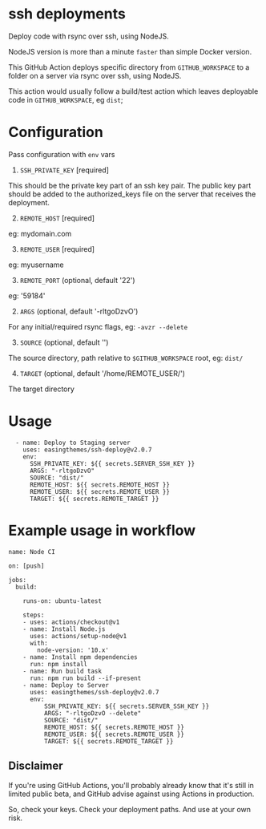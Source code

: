 # ssh deployments

Deploy code with rsync over ssh, using NodeJS.

NodeJS version is more than a minute `faster` than simple Docker version.

This GitHub Action deploys specific directory from `GITHUB_WORKSPACE` to a folder on a server via rsync over ssh, using NodeJS.

This action would usually follow a build/test action which leaves deployable code in `GITHUB_WORKSPACE`, eg `dist`;

# Configuration

Pass configuration with `env` vars

1. `SSH_PRIVATE_KEY` [required]

This should be the private key part of an ssh key pair. The public key part should be added to the authorized_keys file on the server that receives the deployment.

2. `REMOTE_HOST` [required]

eg: mydomain.com

3. `REMOTE_USER` [required]

eg: myusername

3. `REMOTE_PORT` (optional, default '22')

eg: '59184'

2. `ARGS` (optional, default '-rltgoDzvO')

For any initial/required rsync flags, eg: `-avzr --delete`

3. `SOURCE` (optional, default '')

The source directory, path relative to `$GITHUB_WORKSPACE` root, eg: `dist/`

4. `TARGET` (optional, default '/home/REMOTE_USER/')

The target directory

# Usage

```
  - name: Deploy to Staging server
    uses: easingthemes/ssh-deploy@v2.0.7
    env:
      SSH_PRIVATE_KEY: ${{ secrets.SERVER_SSH_KEY }}
      ARGS: "-rltgoDzvO"
      SOURCE: "dist/"
      REMOTE_HOST: ${{ secrets.REMOTE_HOST }}
      REMOTE_USER: ${{ secrets.REMOTE_USER }}
      TARGET: ${{ secrets.REMOTE_TARGET }}
```

# Example usage in workflow

```
name: Node CI

on: [push]

jobs:
  build:

    runs-on: ubuntu-latest

    steps:
    - uses: actions/checkout@v1
    - name: Install Node.js
      uses: actions/setup-node@v1
      with:
        node-version: '10.x'
    - name: Install npm dependencies
      run: npm install
    - name: Run build task
      run: npm run build --if-present
    - name: Deploy to Server
      uses: easingthemes/ssh-deploy@v2.0.7
      env:
          SSH_PRIVATE_KEY: ${{ secrets.SERVER_SSH_KEY }}
          ARGS: "-rltgoDzvO --delete"
          SOURCE: "dist/"
          REMOTE_HOST: ${{ secrets.REMOTE_HOST }}
          REMOTE_USER: ${{ secrets.REMOTE_USER }}
          TARGET: ${{ secrets.REMOTE_TARGET }}
```

## Disclaimer

If you're using GitHub Actions, you'll probably already know that it's still in limited public beta, and GitHub advise against using Actions in production.

So, check your keys. Check your deployment paths. And use at your own risk.
